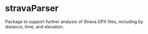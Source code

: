 # stravaParser

Package to support further analysis of Strava GPX files, including by distance, time, and elevation.
